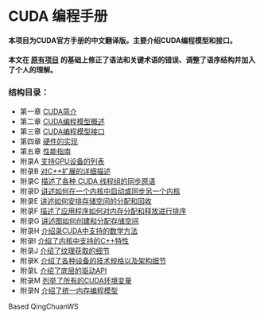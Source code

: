 # CUDA 编程手册
#### 本项目为CUDA官方手册的中文翻译版。主要介绍CUDA编程模型和接口。

#### 本文在 [原有项目](https://github.com/HeKun-NVIDIA/CUDA-Programming-Guide-in-Chinese) 的基础上修正了语法和关键术语的错误、调整了语序结构并加入了个人的理解。


### 结构目录：
* 第一章 [CUDA简介](第1章CUDA简介/第一章-CUDA简介.md)
* 第二章 [CUDA编程模型概述](第2章CUDA编程模型概述/第二章CUDA编程模型概述.md)
* 第三章 [CUDA编程模型接口](第3章编程接口/第三章编程接口.md)
* 第四章 [硬件的实现](第4章硬件实现/第四章硬件实现.md)
* 第五章 [性能指南](第5章性能指南/第五章性能指南.md)
* 附录A  [支持GPU设备的列表](附录A支持GPU设备列表/附录A支持GPU设备列表.md)
* 附录B  [对C++扩展的详细描述](附录B对C++扩展的详细描述/附录B对C++扩展的详细描述.md)
* 附录C  [描述了各种 CUDA 线程组的同步原语](附录C协作组/附录C协作组.md)
* 附录D  [讲述如何在一个内核中启动或同步另一个内核](附录D-CUDA动态并行/附录D-CUDA动态并行.md)
* 附录E  [讲述如何安排存储空间的分配和回收](附录E虚拟内存管理/附录E虚拟内存管理.md)
* 附录F  [描述了应用程序如何对内存分配和释放进行排序](附录F流序内存分配/附录F流序内存分配.md)
* 附录G  [讲述图如何创建和分配存储空间](附录G图内存结点/附录G图内存结点.md)
* 附录H  [介绍录CUDA中支持的数学方法](附录H数学方法/附录H数学方法.md)
* 附录I  [介绍了内核中支持的C++特性](附录I_C++语言支持/附录I_C++语言支持.md)
* 附录J  [介绍了纹理获取的细节](附录J纹理获取/附录J纹理获取.md)
* 附录K  [介绍了各种设备的技术规格以及架构细节](附录K_CUDA计算能力/附录K_CUDA计算能力.md)
* 附录L  [介绍了底层的驱动API](附录L_CUDA底层驱动API/附录L_CUDA底层驱动API.md)
* 附录M  [列举了所有的CUDA环境变量](附录M_CUDA环境变量/附录M_CUDA环境变量.md)
* 附录N  [介绍了统一内存编程模型](附录N_CUDA的统一内存/附录N_CUDA的统一内存.md)


Based QingChuanWS

